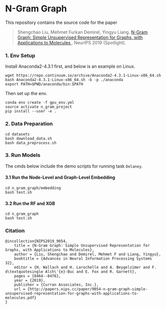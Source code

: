 # N-Gram Graph

This repository contains the source code for the paper
> Shengchao Liu, Mehmet Furkan Demirel, Yingyu Liang. [N-Gram Graph: Simple Unsupervised Representation for Graphs, with Applications to Molecules
](https://arxiv.org/abs/1806.09206). NeurIPS 2019 (Spotlight).

### 1. Env Setup
Install Anaconda2-4.3.1 first, and below is an example on Linux.
```
wget https://repo.continuum.io/archive/Anaconda2-4.3.1-Linux-x86_64.sh
bash Anaconda2-4.3.1-Linux-x86_64.sh -b -p ./anaconda
export PATH=$PWD/anaconda/bin:$PATH
```

Then set up the env.
```
conda env create -f gpu_env.yml
source activate n_gram_project
pip install --user -e .
```

### 2. Data Preparation
```
cd datasets
bash download_data.sh
bash data_preprocess.sh
```

### 3. Run Models

The cmds below include the demo scripts for running task `Delaney`.

#### 3.1 Run the Node-Level and Graph-Level Embedding

```
cd n_gram_graph/embedding
bash test.sh
```

#### 3.2 Run the RF and XGB

```
cd n_gram_graph
bash test.sh
```

### Citation

```
@incollection{NIPS2019_9054,
    title = {N-Gram Graph: Simple Unsupervised Representation for Graphs, with Applications to Molecules},
    author = {Liu, Shengchao and Demirel, Mehmet F and Liang, Yingyu},
    booktitle = {Advances in Neural Information Processing Systems 32},
    editor = {H. Wallach and H. Larochelle and A. Beygelzimer and F. d\textquotesingle Alch\'{e}-Buc and E. Fox and R. Garnett},
    pages = {8464--8476},
    year = {2019},
    publisher = {Curran Associates, Inc.},
    url = {http://papers.nips.cc/paper/9054-n-gram-graph-simple-unsupervised-representation-for-graphs-with-applications-to-molecules.pdf}
}

```
